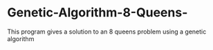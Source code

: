 # Genetic-Algorithm-8-Queens-
This program gives a solution to an 8 queens problem using a genetic algorithm
